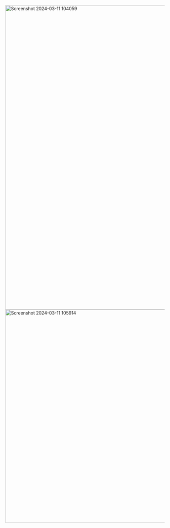 <img width="960" alt="Screenshot 2024-03-11 104059" src="https://github.com/chinnapa5264/RTL_Training/assets/108186801/2e3457ec-ada8-400a-8b12-2ab56401ce3d">
<img width="673" alt="Screenshot 2024-03-11 105914" src="https://github.com/chinnapa5264/RTL_Training/assets/108186801/a3cc5d65-acb9-4bdf-a6ca-9a7f3ddd4cb3">
